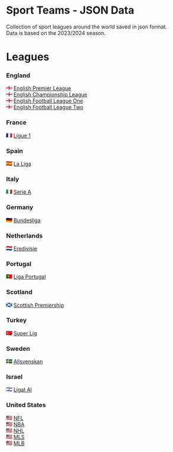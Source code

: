 Sport Teams - JSON Data
========================

Collection of sport leagues around the world saved in json format. <br>
Data is based on the 2023/2024 season.

# Leagues

### England
![Preview](./images/en.png) [English Premier League](England_PremierLeague.json) <br>
![Preview](./images/en.png) [English Championship League](England_Championship.json) <br>
![Preview](./images/en.png) [English Football League One](England_LeagueOne.json) <br>
![Preview](./images/en.png) [English Football League Two](England_LeagueTwo.json) <br>

### France
![Preview](./images/fr.png) [Ligue 1](France_Ligue1.json)

### Spain
![Preview](./images/es.png) [La Liga](Spain_LaLiga.json)

### Italy
![Preview](./images/it.png) [Serie A](Italy_SerieA.json)

### Germany
![Preview](./images/de.png) [Bundesliga](Germany_Bundesliga.json)

### Netherlands
![Preview](./images/nl.png) [Eredivisie](Netherlands_Eredivisie.json)

### Portugal
![Preview](./images/pt.png) [Liga Portugal](Portugal_LigaPortugal.json)

### Scotland
![Preview](./images/gb-sct.png) [Scottish Premiership](Scotland_ScottishPremiership.json)

### Turkey
![Preview](./images/tr.png) [Super Lig](Turkey_SuperLig.json)

### Sweden
![Preview](./images/se.png) [Allsvenskan](Sweden_Allsvenskan.json)

### Israel
![Preview](./images/il.png) [Ligat Al](Israel_LigatAl.json)

### United States
![Preview](./images/us.png) [NFL](USA_NFL.json) <br>
![Preview](./images/us.png) [NBA](USA_NBA.json) <br>
![Preview](./images/us.png) [NHL](USA_NHL.json) <br>
![Preview](./images/us.png) [MLS](USA_MLS.json) <br>
![Preview](./images/us.png) [MLB](USA_MLB.json) <br>


